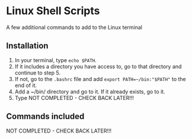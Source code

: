 # Linux Shell Scripts
A few additional commands to add to the Linux terminal

## Installation
1. In your terminal, type `echo $PATH`.
2. If it includes a directory you have access to, go to that directory and continue to step 5.
3. If not, go to the `.bashrc` file and add `export PATH=~/bin:"$PATH"` to the end of it.
4. Add a ~/bin/ directory and go to it. If it already exists, go to it.
5. Type NOT COMPLETED - CHECK BACK LATER!!!

## Commands included
NOT COMPLETED - CHECK BACK LATER!!!
